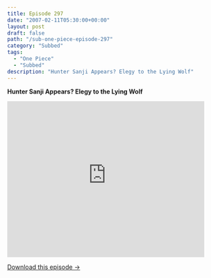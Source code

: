```yaml
---
title: Episode 297
date: "2007-02-11T05:30:00+00:00"
layout: post
draft: false
path: "/sub-one-piece-episode-297"
category: "Subbed"
tags:
  - "One Piece"
  - "Subbed"
description: "Hunter Sanji Appears? Elegy to the Lying Wolf"
---
```


**Hunter Sanji Appears? Elegy to the Lying Wolf**

<iframe width="640" height="360" src="https://www.rapidvideo.com/e/FXQHUGDLFW" frameborder="0" marginwidth=0 marginheight=0 scrolling=no allowfullscreen style="max-width:90%;"></iframe>

<a href="http://ouo.io/qs/eCodkFEQ?s=https://www.rapidvideo.com/d/FXQHUGDLFW" class="styled_a">Download this episode →</a>

